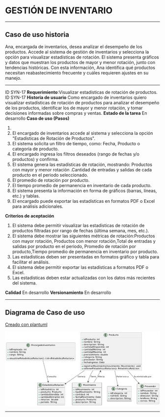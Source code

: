 # GESTIÓN DE INVENTARIO 

------

## Caso de uso historia 
Ana, encargada de inventarios, desea analizar el desempeño de los productos. Accede al sistema de gestión de inventarios y selecciona la opción para visualizar estadísticas de rotación. El sistema presenta gráficos y datos que muestran los productos de mayor y menor rotación, junto con tendencias históricas. Con esta información, Ana identifica qué productos necesitan reabastecimiento frecuente y cuáles requieren ajustes en su manejo.

---

  <tr class="idtext principal">
    <td>ID SYN-17</td>
  </tr>
  <tr class="single text">
    <td><strong>Requerimiento</strong>:Visualizar estadísticas de rotación de productos. ID SYN-17</td>
  </tr>
  <tr class="single gray">
    <td><strong>Historia de usuario</strong></td>
  </tr>
  <tr class="single text">
    <td>Como encargado de inventarios quiero visualizar estadísticas de rotación de productos para analizar el desempeño de los productos, identificar los de mayor y menor rotación, y tomar decisiones informadas sobre compras y ventas.
</td>
  </tr>
  <tr class="duo">
    <th class="gray"><strong>Estado de la tarea</strong></th>
    <th>En desarrollo</th>
  </tr>
  <tr class="single gray">
    <td><strong>Caso de uso (Pasos)</strong></td>
  </tr>
  <tr class="single text">
    <td>
        <ol>
            <li>
             <li>El encargado de inventarios accede al sistema y selecciona la opción "Estadísticas de Rotación de Productos".</li>
            <li>El sistema solicita un filtro de tiempo, como: Fecha, Producto o categoría de producto.</li>
            <li>El encargado ingresa los filtros deseados (rango de fechas y/o productos) y confirma.</li>
            <li>El sistema genera las estadísticas de rotación, mostrando: Productos con mayor y menor rotación .Cantidad de entradas y salidas de cada producto en el periodo seleccionado.</li>
            <li>El promedio de rotación por producto.</li>
            <li>El tiempo promedio de permanencia en inventario de cada producto.</li>
            <li>El sistema presenta la información en forma de gráficos (barras, líneas, etc.) y tablas.</li>
            <li>El encargado puede exportar las estadísticas en formatos PDF o Excel para análisis adicionales.</li>
        </ol>
    </td>
  </tr>
  <tr class="single gray">
    <td><strong>Criterios de aceptación</strong></td>
  </tr>
  <tr class="single text">
    <td>
        <ol>
              <li>El sistema debe permitir visualizar las estadísticas de rotación de productos filtradas por rango de fechas (última semana, mes, etc.).</li>
              <li>El sistema debe mostrar las siguientes métricas de rotación:Productos con mayor rotación, Productos con menor rotación,Total de entradas y salidas por producto en el periodo, Promedio de rotación por producto,Tiempo promedio de permanencia en inventario por producto.</li>
              <li>Las estadísticas deben ser presentadas en formatos gráfico y tabla para facilitar el análisis.</li>
              <li>El sistema debe permitir exportar las estadísticas a formatos PDF o Excel.</li>
              <li>Las estadísticas deben estar actualizadas con los datos más recientes del sistema.</li>
            </ol>
 <tr class="duo">
    <th class="gray"><strong>Calidad</strong></th>
    <th>En desarrollo</th>
  </tr>
  <tr class="duo">
    <th class="gray"><strong>Versionamiento</strong></th>
    <th>En desarrollo</th>
  </tr>
</table>

---
## Diagrama de Caso de uso
[Creado con plantuml](https://plantuml.com/es/)

![Image title](./assets/images/syn-19.png)

---
 